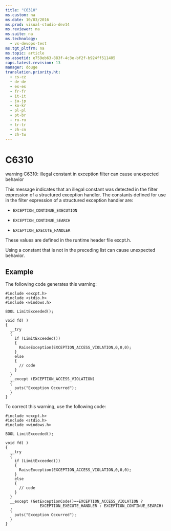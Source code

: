 ```yaml
---
title: "C6310"
ms.custom: na
ms.date: 10/03/2016
ms.prod: visual-studio-dev14
ms.reviewer: na
ms.suite: na
ms.technology: 
  - vs-devops-test
ms.tgt_pltfrm: na
ms.topic: article
ms.assetid: e759eb63-883f-4c3e-bf2f-b924ff511405
caps.latest.revision: 13
manager: douge
translation.priority.ht: 
  - cs-cz
  - de-de
  - es-es
  - fr-fr
  - it-it
  - ja-jp
  - ko-kr
  - pl-pl
  - pt-br
  - ru-ru
  - tr-tr
  - zh-cn
  - zh-tw
---
```

# C6310
warning C6310: illegal constant in exception filter can cause unexpected behavior  
  
 This message indicates that an illegal constant was detected in the filter expression of a structured exception handler. The constants defined for use in the filter expression of a structured exception handler are:  
  
-   `EXCEPTION_CONTINUE_EXECUTION`  
  
-   `EXCEPTION_CONTINUE_SEARCH`  
  
-   `EXCEPTION_EXECUTE_HANDLER`  
  
 These values are defined in the runtime header file excpt.h.  
  
 Using a constant that is not in the preceding list can cause unexpected behavior.  
  
## Example  
 The following code generates this warning:  
  
```  
#include <excpt.h>  
#include <stdio.h>  
#include <windows.h>  
  
BOOL LimitExceeded();  
  
void fd( )  
{  
  __try   
  {  
    if (LimitExceeded())   
    {  
      RaiseException(EXCEPTION_ACCESS_VIOLATION,0,0,0);  
    }  
    else  
    {  
      // code   
    }  
  }   
  __except (EXCEPTION_ACCESS_VIOLATION)  
  {  
    puts("Exception Occurred");  
  }  
}  
```  
  
 To correct this warning, use the following code:  
  
```  
#include <excpt.h>  
#include <stdio.h>  
#include <windows.h>  
  
BOOL LimitExceeded();  
  
void fd( )  
{  
  __try   
  {  
    if (LimitExceeded())   
    {  
      RaiseException(EXCEPTION_ACCESS_VIOLATION,0,0,0);  
    }  
    else  
    {  
      // code   
    }  
  }   
  __except (GetExceptionCode()==EXCEPTION_ACCESS_VIOLATION ?   
               EXCEPTION_EXECUTE_HANDLER : EXCEPTION_CONTINUE_SEARCH)  
  {  
    puts("Exception Occurred");  
  }  
}  
```